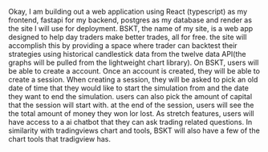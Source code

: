 Okay, I am building out a web application using React (typescript) as my frontend, fastapi for my backend, postgres as my database and render as the site I will use for deployment. BSKT, the name of my site, is a web app designed to help day traders make better trades, all for free. the site will accomplish this by providing a space where trader can backtest their strategies using historical candlestick data from the twelve data API(the graphs will be pulled from the lightweight chart library). On BSKT, users will be able to create a account. Once an account is created, they will be able to create a session. When creating a session, they will be asked to pick an old date of time that they would like to start the simulation from and the date they want to end the simulation. users can also pick the amount of capital that the session will start with. at the end of the session, users will see the the total amount of money they won lor lost. As stretch features, users will have access to a ai chatbot that they can ask trading related questions. In similarity with tradingviews chart and tools, BSKT will also have a few of the chart tools that tradigview has.
